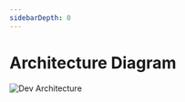 ```yaml
---
sidebarDepth: 0
---
```


# Architecture Diagram

<!-- editable at https://dev.growi.org/5f007b1493d37400489f3993 -->
<img :src="$withBase('/assets/images/dev-architecture.png')" alt="Dev Architecture">
